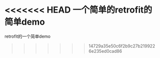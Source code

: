 <<<<<<< HEAD
一个简单的retrofit的简单demo
=======
retrofit的一个简单demo
>>>>>>> 14729a35e50c6f2b9c27b2199226e235ed0cad86
